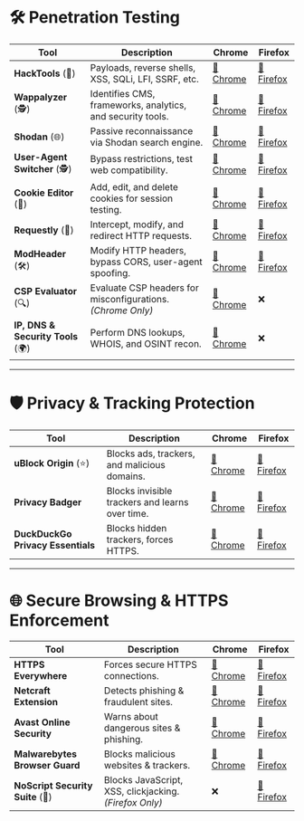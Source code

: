 # 🛠 **Penetration Testing**

| Tool | Description | Chrome | Firefox |
|------|------------|--------|---------|
| **HackTools** (🔧) | Payloads, reverse shells, XSS, SQLi, LFI, SSRF, etc. | [🔗 Chrome](https://chrome.google.com/webstore/detail/hacktools/ejamnhhlmfnnfbgkmbmjdogbemheihbl) | [🔗 Firefox](https://addons.mozilla.org/en-US/firefox/addon/hacktools/) |
| **Wappalyzer** (🕵️) | Identifies CMS, frameworks, analytics, and security tools. | [🔗 Chrome](https://chrome.google.com/webstore/detail/wappalyzer-technology-pro/gppongmhjkpfnbhagpmjfkannfbllamg) | [🔗 Firefox](https://addons.mozilla.org/en-US/firefox/addon/wappalyzer/) |
| **Shodan** (🌐) | Passive reconnaissance via Shodan search engine. | [🔗 Chrome](https://chrome.google.com/webstore/detail/shodan/iohcofnlhlcpkglfamodjlkfpnebjmil) | [🔗 Firefox](https://addons.mozilla.org/en-US/firefox/addon/shodanio/) |
| **User-Agent Switcher** (🕵️) | Bypass restrictions, test web compatibility. | [🔗 Chrome](https://chromewebstore.google.com/detail/user-agent-switcher-and-m/bhchdcejhohfmigjafbampogmaanbfkg) | [🔗 Firefox](https://addons.mozilla.org/en-US/firefox/addon/user-agent-string-switcher/) |
| **Cookie Editor** (🍪) | Add, edit, and delete cookies for session testing. | [🔗 Chrome](https://chrome.google.com/webstore/detail/cookie-editor/khpcanbeojalbkpgpmjpdkjnkfcgfkhb) | [🔗 Firefox](https://addons.mozilla.org/en-US/firefox/addon/cookie-editor/) |
| **Requestly** (📡) | Intercept, modify, and redirect HTTP requests. | [🔗 Chrome](https://chrome.google.com/webstore/detail/requestly-modify-headers/jonhjipfipiihamommlbipmnkollidfm) | [🔗 Firefox](https://addons.mozilla.org/en-US/firefox/addon/requestly/) |
| **ModHeader** (🛠️) | Modify HTTP headers, bypass CORS, user-agent spoofing. | [🔗 Chrome](https://chrome.google.com/webstore/detail/modheader-modify-http-hea/idgpnmonknjnojddfkpgkljpfnnfcklj) | [🔗 Firefox](https://addons.mozilla.org/en-US/firefox/addon/modheader-firefox/) |
| **CSP Evaluator** (🔍) | Evaluate CSP headers for misconfigurations. _(Chrome Only)_ | [🔗 Chrome](https://chrome.google.com/webstore/detail/csp-evaluator/fjohamlofnakbnbfjkohkbdigoodcejf) | ❌ |
| **IP, DNS & Security Tools** (🌍) | Perform DNS lookups, WHOIS, and OSINT recon. | [🔗 Chrome](https://chrome.google.com/webstore/detail/ip-dns-security-tools/oenogapmlofoobdlgbmcicndogapicbo) | ❌ |

---

# 🛡️ **Privacy & Tracking Protection**

| Tool | Description | Chrome | Firefox |
|------|------------|--------|---------|
| **uBlock Origin** (⭐) | Blocks ads, trackers, and malicious domains. | [🔗 Chrome](https://chrome.google.com/webstore/detail/ublock-origin/cjpalhdlnbpafiamejdnhcphjbkeiagm) | [🔗 Firefox](https://addons.mozilla.org/en-US/firefox/addon/ublock-origin/) |
| **Privacy Badger** | Blocks invisible trackers and learns over time. | [🔗 Chrome](https://chrome.google.com/webstore/detail/privacy-badger/pkehgijcmpdhfbdbbnkijodmdjhbjlgp) | [🔗 Firefox](https://addons.mozilla.org/en-US/firefox/addon/privacy-badger17/) |
| **DuckDuckGo Privacy Essentials** | Blocks hidden trackers, forces HTTPS. | [🔗 Chrome](https://chrome.google.com/webstore/detail/duckduckgo-privacy-essent/fhkehbfnoookfnmnklhabjcjopimngdj) | [🔗 Firefox](https://addons.mozilla.org/en-US/firefox/addon/duckduckgo-for-firefox/) |

---

# 🌐 **Secure Browsing & HTTPS Enforcement**

| Tool | Description | Chrome | Firefox |
|------|------------|--------|---------|
| **HTTPS Everywhere** | Forces secure HTTPS connections. | [🔗 Chrome](https://chrome.google.com/webstore/detail/https-everywhere/gcbommkclmclpchllfjekcdonpmejbdp) | [🔗 Firefox](https://addons.mozilla.org/en-US/firefox/addon/https-everywhere/) |
| **Netcraft Extension** | Detects phishing & fraudulent sites. | [🔗 Chrome](https://chrome.google.com/webstore/detail/netcraft-extension/bmejphbfclcpmpohkgggdcghnmggcmej) | [🔗 Firefox](https://addons.mozilla.org/en-US/firefox/addon/netcraft-toolbar/) |
| **Avast Online Security** | Warns about dangerous sites & phishing. | [🔗 Chrome](https://chrome.google.com/webstore/detail/avast-online-security-pvda/chfdnecihphmhljaaejmgoiahnihplgn) | [🔗 Firefox](https://addons.mozilla.org/en-US/firefox/addon/avast-online-security/) |
| **Malwarebytes Browser Guard** | Blocks malicious websites & trackers. | [🔗 Chrome](https://chrome.google.com/webstore/detail/malwarebytes-browser-gua/ihcjicgdanjaechkgeegckofjjedodee) | [🔗 Firefox](https://addons.mozilla.org/en-US/firefox/addon/malwarebytes-browser-guard/) |
| **NoScript Security Suite** (🛑) | Blocks JavaScript, XSS, clickjacking. _(Firefox Only)_ | ❌ | [🔗 Firefox](https://addons.mozilla.org/en-US/firefox/addon/noscript/) |

